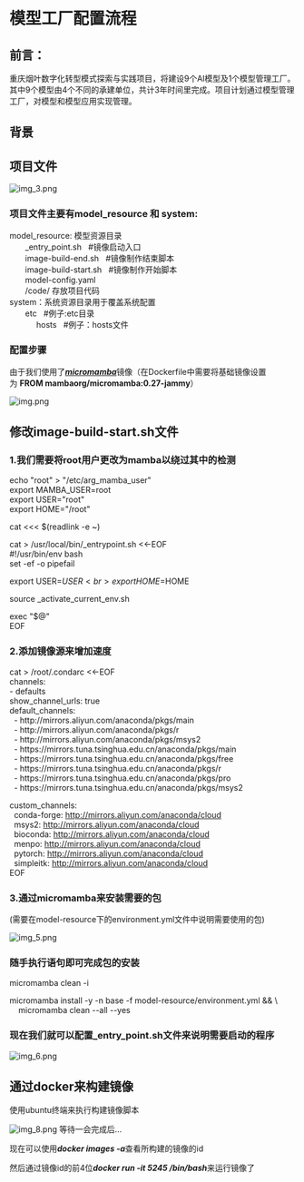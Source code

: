 <h1>模型工厂配置流程</h1>
<h2>前言：<br></h2>
重庆烟叶数字化转型模式探索与实践项目，将建设9个AI模型及1个模型管理工厂。
其中9个模型由4个不同的承建单位，共计3年时间里完成。项目计划通过模型管理工厂，对模型和模型应用实现管理。

<h2>背景</h2>

<h2>项目文件</h2>

![img_3.png](img_3.png)


<h3>项目文件主要有model_resource 和 system:<br></h3>
model_resource: 模型资源目录<br>
&nbsp;&nbsp;&nbsp;&nbsp;&nbsp;&nbsp; _entry_point.sh &nbsp;&nbsp;#镜像启动入口
<br>
&nbsp;&nbsp;&nbsp;&nbsp;&nbsp;&nbsp; image-build-end.sh &nbsp;&nbsp;#镜像制作结束脚本
<br>
&nbsp;&nbsp;&nbsp;&nbsp;&nbsp;&nbsp; image-build-start.sh &nbsp;&nbsp;#镜像制作开始脚本
<br>
&nbsp;&nbsp;&nbsp;&nbsp;&nbsp;&nbsp; model-config.yaml<br>
&nbsp;&nbsp;&nbsp;&nbsp;&nbsp;&nbsp; /code/  存放项目代码
<br>
system：系统资源目录用于覆盖系统配置<br>
&nbsp;&nbsp;&nbsp;&nbsp;&nbsp;&nbsp; etc &nbsp; #例子:etc目录<br>
&nbsp;&nbsp;&nbsp;&nbsp;&nbsp;&nbsp;&nbsp;&nbsp;&nbsp;&nbsp;&nbsp;&nbsp;hosts  &nbsp;&nbsp;#例子：hosts文件


<h3>配置步骤</h3>
由于我们使用了<a href = "https://mamba.readthedocs.io/en/latest/user_guide/micromamba.html"><b><i>micromamba</b></i></a>镜像（在Dockerfile中需要将基础镜像设置为&nbsp;<b>FROM mambaorg/micromamba:0.27-jammy</b>）

![img.png](img.png)

<h2>修改<b>image-build-start.sh</b>文件</h2>
<h3>1.我们需要将root用户更改为mamba以绕过其中的检测</h4>
<p>
echo "root" > "/etc/arg_mamba_user"<br>
export MAMBA_USER=root<br>
export USER="root"<br>
export HOME="/root"<br>

cat <<< $(readlink -e ~)<br>

cat > /usr/local/bin/_entrypoint.sh <<-EOF
<br>#!/usr/bin/env bash<br>
set -ef -o pipefail<br>

export USER=$USER<br>
export HOME=$HOME<br>

source _activate_current_env.sh<br>

exec "\$@"<br>
EOF<br>

</p>


<h3>2.添加镜像源来增加速度</h3>
<p>
cat > /root/.condarc <<-EOF<br>
channels:<br>
  - defaults<br>
show_channel_urls: true<br>
default_channels:<br>
&nbsp;&nbsp;- http://mirrors.aliyun.com/anaconda/pkgs/main<br>
&nbsp;&nbsp;- http://mirrors.aliyun.com/anaconda/pkgs/r<br>
&nbsp;&nbsp;- http://mirrors.aliyun.com/anaconda/pkgs/msys2<br>
&nbsp;&nbsp;- https://mirrors.tuna.tsinghua.edu.cn/anaconda/pkgs/main<br>
&nbsp;&nbsp;- https://mirrors.tuna.tsinghua.edu.cn/anaconda/pkgs/free<br>
&nbsp;&nbsp;- https://mirrors.tuna.tsinghua.edu.cn/anaconda/pkgs/r<br>
&nbsp;&nbsp;- https://mirrors.tuna.tsinghua.edu.cn/anaconda/pkgs/pro<br>
&nbsp;&nbsp;- https://mirrors.tuna.tsinghua.edu.cn/anaconda/pkgs/msys2<br>

custom_channels:<br>
&nbsp;&nbsp;conda-forge: http://mirrors.aliyun.com/anaconda/cloud <br>
&nbsp;&nbsp;msys2: http://mirrors.aliyun.com/anaconda/cloud <br>
&nbsp;&nbsp;bioconda: http://mirrors.aliyun.com/anaconda/cloud <br>
&nbsp;&nbsp;menpo: http://mirrors.aliyun.com/anaconda/cloud <br>
&nbsp;&nbsp;pytorch: http://mirrors.aliyun.com/anaconda/cloud <br>
&nbsp;&nbsp;simpleitk: http://mirrors.aliyun.com/anaconda/cloud <br>
EOF<br>


<h3>3.通过micromamba来安装需要的包</h3>(需要在model-resource下的environment.yml文件中说明需要使用的包)<br>

![img_5.png](img_5.png)

<h3>随手执行语句即可完成包的安装<br></h3>
micromamba clean -i<br>

micromamba install -y -n base -f model-resource/environment.yml && \ <br>
&nbsp;&nbsp;&nbsp;&nbsp;micromamba clean --all --yes<br>
</p>

<h3>现在我们就可以配置_entry_point.sh文件来说明需要启动的程序</h3>

![img_6.png](img_6.png)



<h2>通过docker来构建镜像</h2>
使用ubuntu终端来执行构建镜像脚本


![img_8.png](img_8.png)
等待一会完成后...

现在可以使用<b><i>docker images -a</i></b>查看所构建的镜像的id



然后通过镜像id的前4位<b><i>docker run -it 5245 /bin/bash</b></i>来运行镜像了

